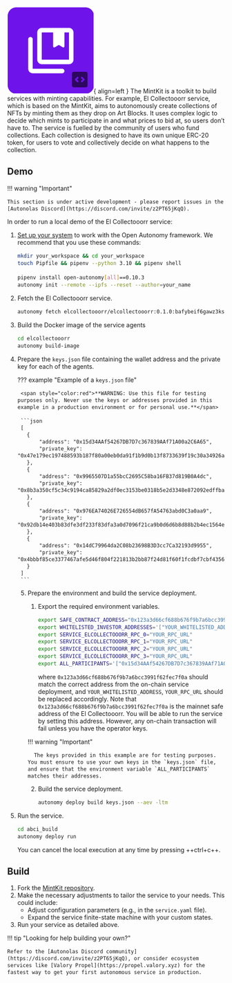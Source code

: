 ![MintKit](images/mintkit.svg){ align=left }
The MintKit is a toolkit to build services with minting capabilities. For example, El Collectooorr service, which is based on the MintKit, aims to autonomously create collections of NFTs by minting them as they drop on Art Blocks. It uses complex logic to decide which mints to participate in and what prices to bid at, so users don’t have to. The service is fuelled by the community of users who fund collections. Each collection is designed to have its own unique ERC-20 token, for users to vote and collectively decide on what happens to the collection.

## Demo

!!! warning "Important"

	This section is under active development - please report issues in the [Autonolas Discord](https://discord.com/invite/z2PT65jKqQ).

In order to run a local demo of the El Collectooorr service:

1. [Set up your system](https://docs.autonolas.network/open-autonomy/guides/set_up/) to work with the Open Autonomy framework. We recommend that you use these commands:

    ```bash
    mkdir your_workspace && cd your_workspace
    touch Pipfile && pipenv --python 3.10 && pipenv shell

    pipenv install open-autonomy[all]==0.10.3
    autonomy init --remote --ipfs --reset --author=your_name
    ```

2. Fetch the El Collectooorr service.

	```bash
	autonomy fetch elcollectooorr/elcollectooorr:0.1.0:bafybeif6gawz3ksbyo6hqhhmwiqcfvfyyswdmbvof4fftcdxbdnqvoy5ti --service
	```

3. Build the Docker image of the service agents

	```bash
	cd elcollectooorr
	autonomy build-image
	```

4. Prepare the `keys.json` file containing the wallet address and the private key for each of the agents.

    ??? example "Example of a `keys.json` file"

        <span style="color:red">**WARNING: Use this file for testing purposes only. Never use the keys or addresses provided in this example in a production environment or for personal use.**</span>

        ```json
        [
          {
              "address": "0x15d34AAf54267DB7D7c367839AAf71A00a2C6A65",
              "private_key": "0x47e179ec197488593b187f80a00eb0da91f1b9d0b13f8733639f19c30a34926a"
          },
          {
              "address": "0x9965507D1a55bcC2695C58ba16FB37d819B0A4dc",
              "private_key": "0x8b3a350cf5c34c9194ca85829a2df0ec3153be0318b5e2d3348e872092edffba"
          },
          {
              "address": "0x976EA74026E726554dB657fA54763abd0C3a0aa9",
              "private_key": "0x92db14e403b83dfe3df233f83dfa3a0d7096f21ca9b0d6d6b8d88b2b4ec1564e"
          },
          {
              "address": "0x14dC79964da2C08b23698B3D3cc7Ca32193d9955",
              "private_key": "0x4bbbf85ce3377467afe5d46f804f221813b2bb87f24d81f60f1fcdbf7cbf4356"
          }
        ]
        ```

   5. Prepare the environment and build the service deployment.

       1. Export the required environment variables.

          ```bash
          export SAFE_CONTRACT_ADDRESS="0x123a3d66cf688b676f9b7a6bcc3991f62fec7f0a"
          export WHITELISTED_INVESTOR_ADDRESSES='["YOUR_WHITELISTED_ADDRESS"]'
          export SERVICE_ELCOLLECTOOORR_RPC_0="YOUR_RPC_URL"
          export SERVICE_ELCOLLECTOOORR_RPC_1="YOUR_RPC_URL"
          export SERVICE_ELCOLLECTOOORR_RPC_2="YOUR_RPC_URL"
          export SERVICE_ELCOLLECTOOORR_RPC_3="YOUR_RPC_URL"
          export ALL_PARTICIPANTS='["0x15d34AAf54267DB7D7c367839AAf71A00a2C6A65","0x9965507D1a55bcC2695C58ba16FB37d819B0A4dc","0x976EA74026E726554dB657fA54763abd0C3a0aa9","0x14dC79964da2C08b23698B3D3cc7Ca32193d9955"]'
          ```

          where `0x123a3d66cf688b676f9b7a6bcc3991f62fec7f0a` should match the correct address from the on-chain service deployment, and `YOUR_WHITELISTED_ADDRESS`, `YOUR_RPC_URL` should be replaced accordingly.
          Note that `0x123a3d66cf688b676f9b7a6bcc3991f62fec7f0a` is the mainnet safe address of the El Collectooorr. You will be able to run the service by setting this address. However, any on-chain transaction will fail unless you have the operator keys.	


        !!! warning "Important" 

            The keys provided in this example are for testing purposes. You must ensure to use your own keys in the `keys.json` file, and ensure that the environment variable `ALL_PARTICIPANTS` matches their addresses.
   
       2. Build the service deployment.
	
          ```bash
          autonomy deploy build keys.json --aev -ltm
          ```

6. Run the service.

	```bash
	cd abci_build
	autonomy deploy run
	```

	You can cancel the local execution at any time by pressing ++ctrl+c++.

## Build

1. Fork the [MintKit repository](https://github.com/valory-xyz/agent-academy-1).
2. Make the necessary adjustments to tailor the service to your needs. This could include:
    * Adjust configuration parameters (e.g., in the `service.yaml` file).
    * Expand the service finite-state machine with your custom states.
3. Run your service as detailed above.

!!! tip "Looking for help building your own?"

    Refer to the [Autonolas Discord community](https://discord.com/invite/z2PT65jKqQ), or consider ecosystem services like [Valory Propel](https://propel.valory.xyz) for the fastest way to get your first autonomous service in production.